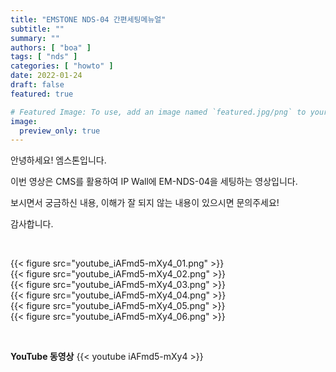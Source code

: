 ```yaml
---
title: "EMSTONE NDS-04 간편세팅메뉴얼"
subtitle: ""
summary: ""
authors: [ "boa" ]
tags: [ "nds" ]
categories: [ "howto" ]
date: 2022-01-24
draft: false
featured: true

# Featured Image: To use, add an image named `featured.jpg/png` to your page's folder.
image:
  preview_only: true
---
```


안녕하세요! 엠스톤입니다.

이번 영상은 CMS를 활용하여 IP Wall에 EM-NDS-04을 세팅하는 영상입니다.

보시면서 궁금하신 내용, 이해가 잘 되지 않는 내용이 있으시면 문의주세요!

감사합니다.

&nbsp;

<div class="container"><div class="row no-gutters">
<div class="col-sm-6">{{< figure src="youtube_iAFmd5-mXy4_01.png" >}}</div>
<div class="col-sm-6">{{< figure src="youtube_iAFmd5-mXy4_02.png" >}}</div>
<div class="col-sm-6">{{< figure src="youtube_iAFmd5-mXy4_03.png" >}}</div>
<div class="col-sm-6">{{< figure src="youtube_iAFmd5-mXy4_04.png" >}}</div>
<div class="col-sm-6">{{< figure src="youtube_iAFmd5-mXy4_05.png" >}}</div>
<div class="col-sm-6">{{< figure src="youtube_iAFmd5-mXy4_06.png" >}}</div>
</div></div>

&nbsp;

**YouTube 동영상**
{{< youtube iAFmd5-mXy4 >}}

